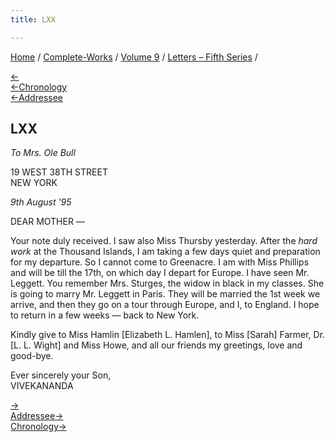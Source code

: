 ```yaml
---
title: LXX

---
```

<div>

[Home](../../../index.htm) / [Complete-Works](../../complete_works.htm)
/ [Volume 9](../volume_9_contents.htm) / [Letters – Fifth
Series](letters_fifth_series_contents.htm) /

[←](069_christina.htm)  
[←Chronology](069_christina.htm)  
[←Addressee](../../volume_5/epistles_first_series/050_mrs_bull.htm)

## LXX

*To Mrs. Ole Bull*

19 WEST 38TH STREET  
NEW YORK

*9th August '95*

DEAR MOTHER —

Your note duly received. I saw also Miss Thursby yesterday. After the
*hard work* at the Thousand Islands, I am taking a few days quiet and
preparation for my departure. So I cannot come to Greenacre. I am with
Miss Phillips and will be till the 17th, on which day I depart for
Europe. I have seen Mr. Leggett. You remember Mrs. Sturges, the widow in
black in my classes. She is going to marry Mr. Leggett in Paris. They
will be married the 1st week we arrive, and then they go on a tour
through Europe, and I, to England. I hope to return in a few weeks —
back to New York.

Kindly give to Miss Hamlin \[Elizabeth L. Hamlen\], to Miss \[Sarah\]
Farmer, Dr. \[L. L. Wight\] and Miss Howe, and all our friends my
greetings, love and good-bye.

Ever sincerely your Son,  
VIVEKANANDA

[→](071_sister_christine.htm)  
[Addressee→](../../volume_6/epistles_second_series/079_mrs_bull.htm)  
[Chronology→](071_sister_christine.htm)

</div>
